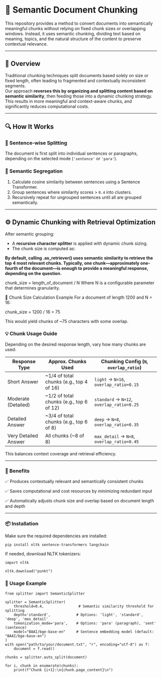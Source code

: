 # 📄 Semantic Document Chunking

This repository provides a method to convert documents into semantically meaningful chunks without relying on fixed chunk sizes or overlapping windows. Instead, it uses semantic chunking, dividing text based on meaning, topics, and the natural structure of the content to preserve contextual relevance.

---

## 🚀 Overview

Traditional chunking techniques split documents based solely on size or fixed length, often leading to fragmented and contextually inconsistent segments.  
Our approach **reverses this by organizing and splitting content based on semantic similarity**, then feeding those into a dynamic chunking strategy. This results in more meaningful and context-aware chunks, and significantly reduces computational costs.

---

## 🔍 How It Works

### 📝 Sentence-wise Splitting
The document is first split into individual sentences or paragraphs, depending on the selected mode (`'sentence'` or `'para'`).

### 🔗 Semantic Segregation

1. Calculate cosine similarity between sentences using a Sentence Transformer.
2. Group sentences where similarity scores > `0.4` into clusters.
3. Recursively repeat for ungrouped sentences until all are grouped semantically.

---

## ⚙️ Dynamic Chunking with Retrieval Optimization

After semantic grouping:
- A **recursive character splitter** is applied with dynamic chunk sizing.
- The chunk size is computed as:

**By default, calling .as_retriever() uses semantic similarity to retrieve the top 4 most relevant chunks.
Typically, one chunk—approximately one-fourth of the document—is enough to provide a meaningful response, depending on the question.**

chunk_size = length_of_document / N
Where N is a configurable parameter that determines granularity.

🔢 Chunk Size Calculation Example
For a document of length 1200 and N = 16:


chunk_size = 1200 / 16 = 75

This would yield chunks of ~75 characters with some overlap.

### 💡 Chunk Usage Guide
Depending on the desired response length, vary how many chunks are used:

| Response Type        | Approx. Chunks Used                       | Chunking Config (`N`, `overlap_ratio`)     |
| -------------------- | ----------------------------------------- | ------------------------------------------ |
| Short Answer         | \~1/4 of total chunks (e.g., top 4 of 16) | `light` → `N=16`, `overlap_ratio=0.15`     |
| Moderate (Detailed)  | \~1/2 of total chunks (e.g., top 6 of 12) | `standard` → `N=12`, `overlap_ratio=0.25`  |
| Detailed Answer      | \~3/4 of total chunks (e.g., top 6 of 8)  | `deep` → `N=8`, `overlap_ratio=0.35`       |
| Very Detailed Answer | All chunks (\~8 of 8)                     | `max_detail` → `N=8`, `overlap_ratio=0.45` |



This balances context coverage and retrieval efficiency.

---

### 🎯 Benefits
✅ Produces contextually relevant and semantically consistent chunks

✅ Saves computational and cost resources by minimizing redundant input

✅ Automatically adjusts chunk size and overlap based on document length and depth

---

### 📦 Installation
Make sure the required dependencies are installed:
```
pip install nltk sentence-transformers langchain
```

If needed, download NLTK tokenizers:
```
import nltk

nltk.download("punkt")
```
### 🧪 Usage Example


```
from splitter import SemanticSplitter

splitter = SemanticSplitter(
    threshold=0.4,                # Semantic similarity threshold for splitting
    depth='standard',            # Options: 'light', 'standard', 'deep', 'max_detail'
    tokenization_mode='para',    # Options: 'para' (paragraph), 'sent' (sentence)
    model="BAAI/bge-base-en"     # Sentence embedding model (default: "BAAI/bge-base-en")
)
with open("path/to/your/document.txt", "r", encoding="utf-8") as f:
    document = f.read()

chunks = splitter.auto_split(document)

for i, chunk in enumerate(chunks):
    print(f"Chunk {i+1}:\n{chunk.page_content}\n")
```


